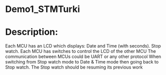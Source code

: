 # Demo1_STMTurki
# Description: 
Each MCU has an LCD which displays: 
Date and Time (with seconds).
Stop watch.
Each MCU has switches to control the LCD of the other MCU 
The communication between MCUs could be UART or any other protocol 
When switching from Stop watch mode to Date & Time mode then going 
back to Stop watch. The Stop watch should be resuming its previous work

